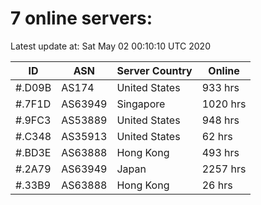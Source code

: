 # 7 online servers:

Latest update at: Sat May 02 00:10:10 UTC 2020

| ID | ASN | Server Country | Online |
| -- | --- | -------------- | ------ |
| #.D09B | AS174 | United States | 933 hrs |
| #.7F1D | AS63949 | Singapore | 1020 hrs |
| #.9FC3 | AS53889 | United States | 948 hrs |
| #.C348 | AS35913 | United States | 62 hrs |
| #.BD3E | AS63888 | Hong Kong | 493 hrs |
| #.2A79 | AS63949 | Japan | 2257 hrs |
| #.33B9 | AS63888 | Hong Kong | 26 hrs |

